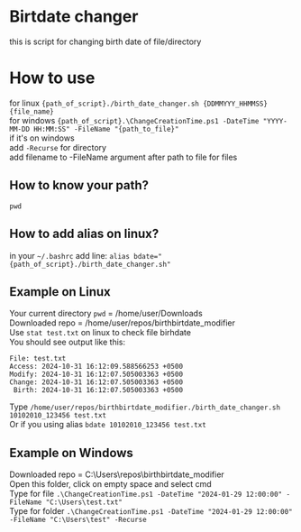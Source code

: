 # Birtdate changer
this is script for changing birth date of file/directory

# How to use
for linux `{path_of_script}./birth_date_changer.sh {DDMMYYY_HHMMSS} {file_name}`<br>
for windows `{path_of_script}.\ChangeCreationTime.ps1 -DateTime "YYYY-MM-DD HH:MM:SS" -FileName "{path_to_file}"`<br>
if it's on windows<br>
add `-Recurse` for directory<br>
add filename to -FileName argument after path to file for files

## How to know your path?
`pwd` 

## How to add alias on linux?
in your `~/.bashrc` add line: `alias bdate="{path_of_script}./birth_date_changer.sh"`

## Example on Linux
Your current directory `pwd` = /home/user/Downloads<br>
Downloaded repo = /home/user/repos/birthbirtdate_modifier<br>
Use `stat test.txt` on linux to check file birhdate<br>
You should see output like this:
```
File: test.txt
Access: 2024-10-31 16:12:09.588566253 +0500
Modify: 2024-10-31 16:12:07.505003363 +0500
Change: 2024-10-31 16:12:07.505003363 +0500
 Birth: 2024-10-31 16:12:07.505003363 +0500
```
Type `/home/user/repos/birthbirtdate_modifier./birth_date_changer.sh 10102010_123456 test.txt`<br>
Or if you using alias `bdate 10102010_123456 test.txt`<br>

## Example on Windows
Downloaded repo = C:\Users\repos\birthbirtdate_modifier<br>
Open this folder, click on empty space and select cmd<br>
Type for file `.\ChangeCreationTime.ps1 -DateTime "2024-01-29 12:00:00" -FileName "C:\Users\test.txt"`<br>
Type for folder `.\ChangeCreationTime.ps1 -DateTime "2024-01-29 12:00:00" -FileName "C:\Users\test" -Recurse`<br>